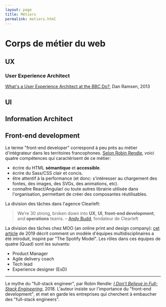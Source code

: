 ```yaml
---
layout: page
title: Métiers
permalink: metiers.html
---
```


# Corps de métier du web

## UX

### User Experience Architect

[What's a User Experience Architect at the BBC Do?](https://danramsden.com/2013/10/01/user-experience-architect-at-the-bbc/), Dan Ramsen, 2013

## UI

## Information Architect

## Front-end development

Le terme "front-end developer" correspond à peu près au métier d'intégrateur dans les territoires francophones. [Selon Robin Rendle](https://robinrendle.com/notes/i-dont-believe-in-full-stack-engineering/), voici quatre compétences qui caractérisent de ce métier:

- écrire du HTML **sémantique** et **accessible**.
- écrire du Sass/CSS clair et concis.
- être attentif à la performance (et donc: s'intéresser au chargement des fontes, des images, des SVGs, des animations, etc).
- connaître React/Angular/ ou toute autres librairie utilisée dans l'organisation, permettant de créer des composantes réutilisables.

La division des tâches dans l'agence Clearleft:

> We’re 30 strong, broken down into **UX**, **UI**, **front-end development**, and **operations** teams. – [Andy Budd](https://www.invisionapp.com/blog/inside-design-clearleft/), fondateur de Clearleft

La division des tâches chez MOO (an online print and design company): [cet article](https://www.infoq.com/articles/adapting-spotify-model-moo/) de 2019 décrit comment un modèle d'équipes multidisciplinaires a été introduit, inspiré par "The Spotify Model". Les rôles dans ces équipes de quatre (Quad) sont les suivants:

- Product Manager
- Agile delivery coach
- Tech lead
- Experience designer (ExD)

---

Le mythe du "full-stack engineer", par Robin Rendle: *[I Don’t Believe in Full-Stack Engineering](https://www.robinrendle.com/notes/i-dont-believe-in-full-stack-engineering)*, 2018. L'auteur insiste sur l'importance du "front-end development", et met en garde les entreprises qui cherchent à embaucher des "full-stack engineers".
